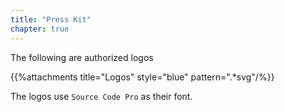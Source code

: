 ```yaml
---
title: "Press Kit"
chapter: true
---
```


The following are authorized logos

{{%attachments title="Logos" style="blue" pattern=".*svg"/%}}

The logos use `Source Code Pro` as their font.